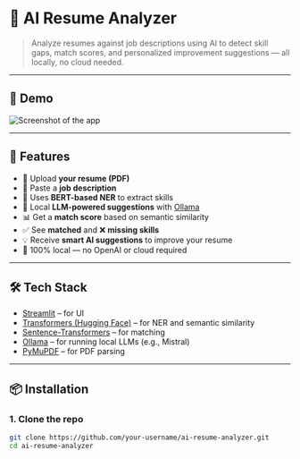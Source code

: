 # 📄 AI Resume Analyzer

> Analyze resumes against job descriptions using AI to detect skill gaps, match scores, and personalized improvement suggestions — all locally, no cloud needed.

---

## 📸 Demo

<!-- Replace this with your screenshot or animated GIF -->
![Screenshot of the app](./screenshot.png)

---

## 🚀 Features

- 📄 Upload **your resume (PDF)**
- 🧾 Paste a **job description**
- 🧠 Uses **BERT-based NER** to extract skills
- 🤖 Local **LLM-powered suggestions** with [Ollama](https://ollama.com)
- 📊 Get a **match score** based on semantic similarity
- ✅ See **matched** and ❌ **missing skills**
- 💡 Receive **smart AI suggestions** to improve your resume
- 🔐 100% local — no OpenAI or cloud required

---

## 🛠 Tech Stack

- [Streamlit](https://streamlit.io) – for UI
- [Transformers (Hugging Face)](https://huggingface.co) – for NER and semantic similarity
- [Sentence-Transformers](https://www.sbert.net) – for matching
- [Ollama](https://ollama.com) – for running local LLMs (e.g., Mistral)
- [PyMuPDF](https://pymupdf.readthedocs.io) – for PDF parsing

---

## 📦 Installation

### 1. Clone the repo
```bash
git clone https://github.com/your-username/ai-resume-analyzer.git
cd ai-resume-analyzer
